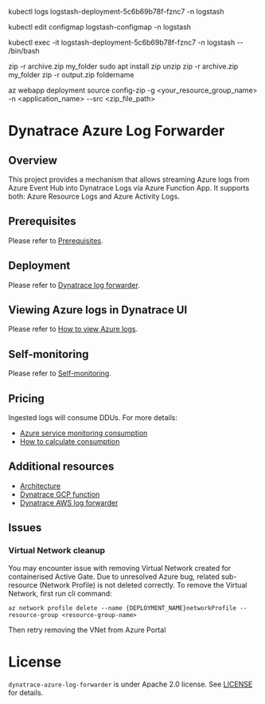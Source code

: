 kubectl logs logstash-deployment-5c6b69b78f-fznc7 -n logstash

kubectl edit configmap logstash-configmap -n logstash

kubectl exec -it logstash-deployment-5c6b69b78f-fznc7 -n logstash -- /bin/bash

zip -r archive.zip my_folder
sudo apt install zip unzip
zip -r archive.zip my_folder
zip -r output.zip foldername

az webapp deployment source config-zip -g <your_resource_group_name> -n <application_name> --src <zip_file_path>


# Dynatrace Azure Log Forwarder
## Overview
 This project provides a mechanism that allows streaming Azure logs from Azure Event Hub into Dynatrace Logs via Azure Function App. It supports both: Azure Resource Logs and Azure Activity Logs.


## Prerequisites
Please refer to [Prerequisites](https://www.dynatrace.com/support/help/shortlink/azure-log-fwd#prerequisites-).
 
## Deployment
Please refer  to [Dynatrace log forwarder](https://www.dynatrace.com/support/help/shortlink/azure-log-fwd).

## Viewing Azure logs in Dynatrace UI
Please refer to [How to view Azure logs](https://www.dynatrace.com/support/help/shortlink/azure-log-fwd#view-azure-logs).

## Self-monitoring
Please refer to [Self-monitoring](https://www.dynatrace.com/support/help/shortlink/azure-log-fwd#self-monitoring-optional).

## Pricing
 Ingested logs will consume DDUs. For more details: 
  - [Azure service monitoring consumption](https://www.dynatrace.com/support/help/reference/monitoring-consumption-calculation/#expand-azure-service-monitoring-consumption-103)
  - [How to calculate consumption](https://www.dynatrace.com/support/help/reference/monitoring-consumption-calculation/log-monitoring-consumption/)

## Additional resources
- [Architecture](Architecture.md)
- [Dynatrace GCP function](https://github.com/dynatrace-oss/dynatrace-gcp-function)
- [Dynatrace AWS log forwarder](https://github.com/dynatrace-oss/dynatrace-aws-log-forwarder)

## Issues 
### Virtual Network cleanup

You may encounter issue with removing Virtual Network created for containerised Active Gate. Due to unresolved Azure bug, related sub-resource (Network Profile) is not deleted correctly. To remove the Virtual Network, first run cli command:

```shell script
az network profile delete --name {DEPLOYMENT_NAME}networkProfile --resource-group <resource-group-name>
```

Then retry removing the VNet from Azure Portal



# License

`dynatrace-azure-log-forwarder` is under Apache 2.0 license. See [LICENSE](LICENSE.md) for details.
